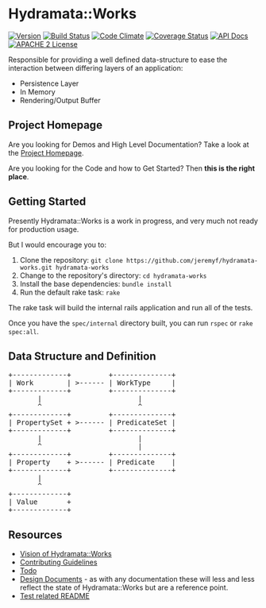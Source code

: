 # Hydramata::Works

[![Version](https://badge.fury.io/rb/hydramata-works.png)](http://badge.fury.io/rb/hydramata-work)
[![Build Status](https://travis-ci.org/jeremyf/hydramata-works.png?branch=master)](https://travis-ci.org/jeremyf/hydramata-work)
[![Code Climate](https://codeclimate.com/github/jeremyf/hydramata-works.png)](https://codeclimate.com/github/jeremyf/hydramata-work)
[![Coverage Status](https://img.shields.io/coveralls/jeremyf/hydramata-works.svg)](https://coveralls.io/r/jeremyf/hydramata-work)
[![API Docs](http://img.shields.io/badge/API-docs-blue.svg)](http://rubydoc.info/github/jeremyf/hydramata-work/master/frames/)
[![APACHE 2 License](http://img.shields.io/badge/APACHE2-license-blue.svg)](./LICENSE)

Responsible for providing a well defined data-structure to ease the interaction between differing layers of an application:

* Persistence Layer
* In Memory
* Rendering/Output Buffer

## Project Homepage

Are you looking for Demos and High Level Documentation? Take a look at the [Project Homepage](https://jeremyf.github.io/hydramata-works).

Are you looking for the Code and how to Get Started? Then **this is the right place**.

## Getting Started

Presently Hydramata::Works is a work in progress, and very much not ready for production usage.

But I would encourage you to:

1. Clone the repository: `git clone https://github.com/jeremyf/hydramata-works.git hydramata-works`
1. Change to the repository's directory: `cd hydramata-works`
1. Install the base dependencies: `bundle install`
1. Run the default rake task: `rake`

The rake task will build the internal rails application and run all of the tests.

Once you have the `spec/internal` directory built, you can run `rspec` or `rake spec:all`.

## Data Structure and Definition

<pre>
+-------------+         +--------------+
| Work        | >------ | WorkType     |
+-------------+         +--------------+
       |                       |
       ^                       ^
+-------------+         +--------------+
| PropertySet + >------ | PredicateSet |
+-------------+         +--------------+
       |                       |
       ^                       |
+-------------+         +--------------+
| Property    + >------ | Predicate    |
+-------------+         +--------------+
       |
       ^
+-------------+
| Value       +
+-------------+
</pre>


## Resources

* [Vision of Hydramata::Works](./VISION.md)
* [Contributing Guidelines](./CONTRIBUTING.md)
* [Todo](./TODO.md)
* [Design Documents](./documents/) - as with any documentation these will less and less reflect the state of Hydramata::Works but are a reference point.
* [Test related README](./spec/README.md)
